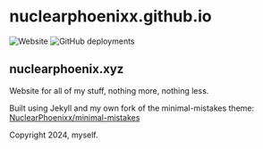 # nuclearphoenixx.github.io

![Website](https://img.shields.io/website?url=https%3A%2F%2Fnuclearphoenix.xyz&style=flat-square) ![GitHub deployments](https://img.shields.io/github/deployments/NuclearPhoenixx/nuclearphoenixx.github.io/github-pages?label=GitHub%20%20Pages&style=flat-square)

## nuclearphoenix.xyz

Website for all of my stuff, nothing more, nothing less.

Built using Jekyll and my own fork of the minimal-mistakes theme: [NuclearPhoenixx/minimal-mistakes](https://github.com/NuclearPhoenixx/minimal-mistakes)

Copyright 2024, myself.
